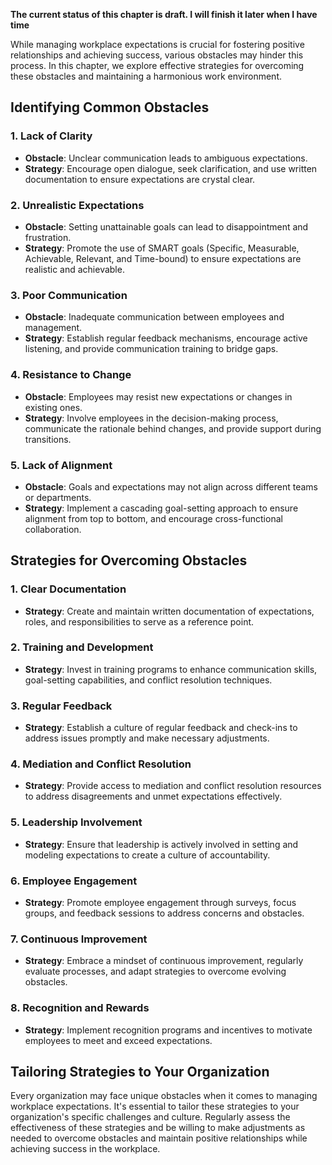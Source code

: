 **The current status of this chapter is draft. I will finish it later when I have time**

While managing workplace expectations is crucial for fostering positive relationships and achieving success, various obstacles may hinder this process. In this chapter, we explore effective strategies for overcoming these obstacles and maintaining a harmonious work environment.

Identifying Common Obstacles
----------------------------

### **1. Lack of Clarity**

* **Obstacle**: Unclear communication leads to ambiguous expectations.
* **Strategy**: Encourage open dialogue, seek clarification, and use written documentation to ensure expectations are crystal clear.

### **2. Unrealistic Expectations**

* **Obstacle**: Setting unattainable goals can lead to disappointment and frustration.
* **Strategy**: Promote the use of SMART goals (Specific, Measurable, Achievable, Relevant, and Time-bound) to ensure expectations are realistic and achievable.

### **3. Poor Communication**

* **Obstacle**: Inadequate communication between employees and management.
* **Strategy**: Establish regular feedback mechanisms, encourage active listening, and provide communication training to bridge gaps.

### **4. Resistance to Change**

* **Obstacle**: Employees may resist new expectations or changes in existing ones.
* **Strategy**: Involve employees in the decision-making process, communicate the rationale behind changes, and provide support during transitions.

### **5. Lack of Alignment**

* **Obstacle**: Goals and expectations may not align across different teams or departments.
* **Strategy**: Implement a cascading goal-setting approach to ensure alignment from top to bottom, and encourage cross-functional collaboration.

Strategies for Overcoming Obstacles
-----------------------------------

### **1. Clear Documentation**

* **Strategy**: Create and maintain written documentation of expectations, roles, and responsibilities to serve as a reference point.

### **2. Training and Development**

* **Strategy**: Invest in training programs to enhance communication skills, goal-setting capabilities, and conflict resolution techniques.

### **3. Regular Feedback**

* **Strategy**: Establish a culture of regular feedback and check-ins to address issues promptly and make necessary adjustments.

### **4. Mediation and Conflict Resolution**

* **Strategy**: Provide access to mediation and conflict resolution resources to address disagreements and unmet expectations effectively.

### **5. Leadership Involvement**

* **Strategy**: Ensure that leadership is actively involved in setting and modeling expectations to create a culture of accountability.

### **6. Employee Engagement**

* **Strategy**: Promote employee engagement through surveys, focus groups, and feedback sessions to address concerns and obstacles.

### **7. Continuous Improvement**

* **Strategy**: Embrace a mindset of continuous improvement, regularly evaluate processes, and adapt strategies to overcome evolving obstacles.

### **8. Recognition and Rewards**

* **Strategy**: Implement recognition programs and incentives to motivate employees to meet and exceed expectations.

Tailoring Strategies to Your Organization
-----------------------------------------

Every organization may face unique obstacles when it comes to managing workplace expectations. It's essential to tailor these strategies to your organization's specific challenges and culture. Regularly assess the effectiveness of these strategies and be willing to make adjustments as needed to overcome obstacles and maintain positive relationships while achieving success in the workplace.
